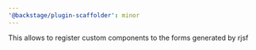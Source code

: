 ```yaml
---
'@backstage/plugin-scaffolder': minor
---
```


This allows to register custom components to the forms generated by rjsf
